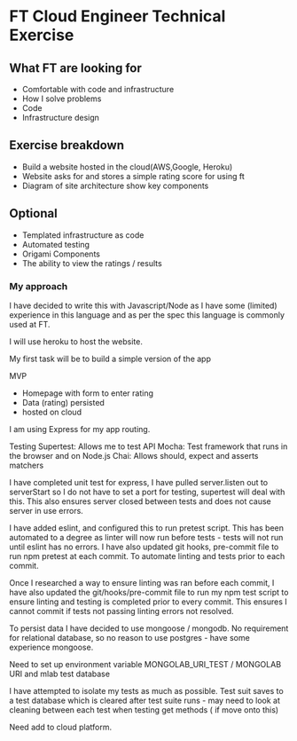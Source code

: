 # FT Cloud Engineer Technical Exercise

## What FT are looking for
* Comfortable with code and infrastructure
* How I solve problems
* Code
* Infrastructure design

## Exercise breakdown
* Build a website hosted in the cloud(AWS,Google, Heroku)
* Website asks for and stores a simple rating score for using ft
* Diagram of site architecture show key components

## Optional
* Templated infrastructure as code
* Automated testing
* Origami Components
* The ability to view the ratings / results

### My approach

I have decided to write this with Javascript/Node as I have some (limited) experience in this language
and as per the spec this language is commonly used at FT.

I will use heroku to host the website.

My first task will be to build a simple version of the app

MVP
* Homepage with form to enter rating
* Data (rating) persisted
* hosted on cloud

I am using Express for my app routing.

Testing
Supertest: Allows me to test API
Mocha: Test framework that runs in the browser and on Node.js
Chai: Allows should, expect and asserts matchers

I have completed unit test for express, I have pulled server.listen out to serverStart
so I do not have to set a port for testing, supertest will deal with this. This also ensures server
closed between tests and does not cause server in use errors.

I have added eslint, and configured this to run pretest script. This has been automated to a degree
as linter will now run before tests - tests will not run until eslint has no errors.
I have also updated git hooks, pre-commit file to run npm pretest at each commit.
To automate linting and tests prior to each commit.

Once I researched a way to ensure linting was ran before each commit, I have also
updated the git/hooks/pre-commit file to run my npm test script to ensure linting
and testing is completed prior to every commit. This ensures I cannot commit if tests not passing
linting errors not resolved.

To persist data I have decided to use mongoose / mongodb. No requirement for relational database, so no
reason to use postgres - have some experience mongoose.

Need to set up environment variable MONGOLAB_URI_TEST / MONGOLAB URI and mlab test database

I have attempted to isolate my tests as much as possible.
Test suit saves to a test database which is cleared after test suite runs - may need to look at cleaning between each test
when testing get methods ( if move onto this)

Need add to cloud platform.

